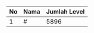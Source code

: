 | No | Nama            | Jumlah Level |
|----|-----------------|--------------|
| 1  | #    |    5896        |
